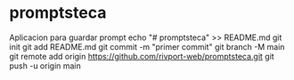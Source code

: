 # promptsteca
Aplicacion para guardar prompt
echo "# promptsteca" >> README.md 
git init 
git add README.md 
git commit -m "primer commit" 
git branch -M main 
git remote add origin https://github.com/rivport-web/promptsteca.git
 git push -u origin main
